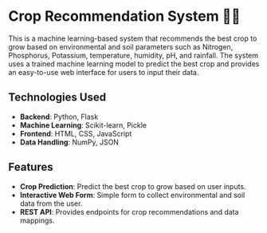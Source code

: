 # Crop Recommendation System 🌾🌾

This is a machine learning-based system that recommends the best crop to grow based on environmental and soil parameters such as Nitrogen, Phosphorus, Potassium, temperature, humidity, pH, and rainfall. The system uses a trained machine learning model to predict the best crop and provides an easy-to-use web interface for users to input their data.

## Technologies Used

- **Backend**: Python, Flask
- **Machine Learning**: Scikit-learn, Pickle
- **Frontend**: HTML, CSS, JavaScript
- **Data Handling**: NumPy, JSON

## Features

- **Crop Prediction**: Predict the best crop to grow based on user inputs.
- **Interactive Web Form**: Simple form to collect environmental and soil data from the user.
- **REST API**: Provides endpoints for crop recommendations and data mappings.
